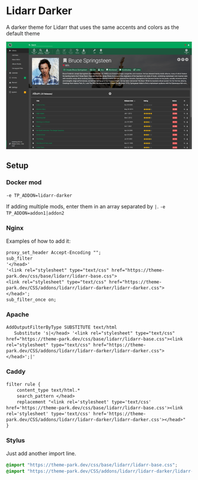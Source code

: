 # Lidarr Darker

A darker theme for Lidarr that uses the same accents and colors as the default theme

<p>
<a href="screenshot1.png" rel="noopener"><img src="screenshot1.png" alt="Screen Shot 1" /></a>
</p>

## Setup

### Docker mod

`-e TP_ADDON=lidarr-darker`

If adding multiple mods, enter them in an array separated by  `|`. `-e TP_ADDON=addon1|addon2`

### Nginx

Examples of how to add it:

```nginx
proxy_set_header Accept-Encoding "";
sub_filter
'</head>'
'<link rel="stylesheet" type="text/css" href="https://theme-park.dev/css/base/lidarr/lidarr-base.css">
<link rel="stylesheet" type="text/css" href="https://theme-park.dev/CSS/addons/lidarr/lidarr-darker/lidarr-darker.css">
</head>';
sub_filter_once on;
```

### Apache

```nginx
AddOutputFilterByType SUBSTITUTE text/html
   Substitute 's|</head> '<link rel="stylesheet" type="text/css" href="https://theme-park.dev/css/base/lidarr/lidarr-base.css"><link rel="stylesheet" type="text/css" href="https://theme-park.dev/CSS/addons/lidarr/lidarr-darker/lidarr-darker.css">
</head>';|'
```

### Caddy

```nginx
filter rule {
    content_type text/html.*
    search_pattern </head>
    replacement "<link rel='stylesheet' type='text/css' href='https://theme-park.dev/css/base/lidarr/lidarr-base.css'><link rel='stylesheet' type='text/css' href='https://theme-park.dev/CSS/addons/lidarr/lidarr-darker/lidarr-darker.css'></head>"
}
```

### Stylus

Just add another import line.

```css
@import "https://theme-park.dev/css/base/lidarr/lidarr-base.css";
@import "https://theme-park.dev/CSS/addons/lidarr/lidarr-darker/lidarr-darker.css";
```
